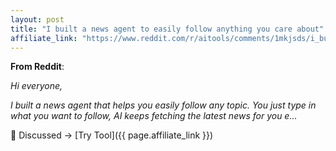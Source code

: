 ```yaml
---
layout: post
title: "I built a news agent to easily follow anything you care about"
affiliate_link: "https://www.reddit.com/r/aitools/comments/1mkjsds/i_built_a_news_agent_to_easily_follow_anything/?ref=autoverse&utm_source=autoverse"
---
```


**From Reddit**:  
*<!-- SC_OFF --><div class='md'><p>Hi everyone,</p> <p>I built a news agent that helps you easily follow any topic. You just type in what you want to follow, AI keeps fetching the latest news for you e...*

💬 Discussed → [Try Tool]({{ page.affiliate_link }})  

